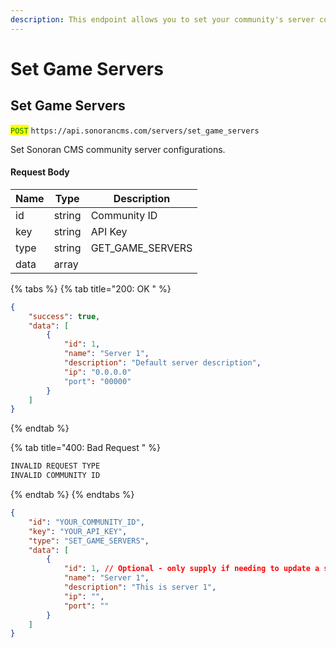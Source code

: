 ```yaml
---
description: This endpoint allows you to set your community's server configurations.
---
```


# Set Game Servers

## Set Game Servers

<mark style="color:green;">`POST`</mark> `https://api.sonorancms.com/servers/set_game_servers`

Set Sonoran CMS community server configurations.

#### Request Body

| Name | Type   | Description                    |
| ---- | ------ | ------------------------------ |
| id   | string | Community ID                   |
| key  | string | API Key                        |
| type | string | GET\_GAM&#x45;_\__&#x53;ERVERS |
| data | array  |                                |

{% tabs %}
{% tab title="200: OK " %}
```json
{
    "success": true,
    "data": [
        {
            "id": 1,
            "name": "Server 1",
            "description": "Default server description",
            "ip": "0.0.0.0"
            "port": "00000"
        }
    ]
}
```
{% endtab %}

{% tab title="400: Bad Request " %}
```javascript
INVALID REQUEST TYPE
INVALID COMMUNITY ID
```
{% endtab %}
{% endtabs %}

```json
{
    "id": "YOUR_COMMUNITY_ID",
    "key": "YOUR_API_KEY",
    "type": "SET_GAME_SERVERS",
    "data": [
        {
            "id": 1, // Optional - only supply if needing to update a server
            "name": "Server 1",
            "description": "This is server 1",
            "ip": "",
            "port": ""
        }
    ]
}
```

